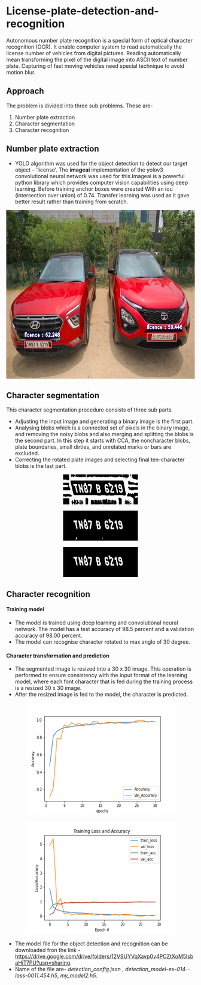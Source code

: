# License-plate-detection-and-recognition
Autonomous number plate recognition is a special form of optical character recognition (OCR).
It enable computer system to read automatically the license number of vehicles from digital pictures.
Reading automatically mean transforming the pixel of the digital  image into ASCII text of number plate.
Capturing of fast moving vehicles need special technique to avoid motion blur.


## Approach
The problem is divided into three sub problems. These are-
1. Number plate extraction 
2. Character segmentation 
3. Character recognition

## Number plate extraction
* YOLO algorithm was used for the object detection to detect our target object – ‘license’. The **imageai** implementation of the yolov3 convolutional neural network was used for this.Imageai is a powerful python library which provides computer vision capabilities using deep learning. Before training anchor boxes were created
With an iou (intersection over union) of 0.74. Transfer learning was used as it gave better result rather than training from scratch.

<p align="center">
  <img src="src/found.jpg" width=676 height=450>
</p>  

## Character segmentation
This character segmentation procedure consists of three sub parts.
* Adjusting the input image and generating a binary image is the first part.
* Analysing blobs which is a connected set of pixels in the binary image, and removing the noisy blobs and also merging and splitting the blobs is the second part. In this step it starts with CCA, the noncharacter blobs, plate boundaries, small dirties, and unrelated marks or bars are excluded.
* Correcting the rotated plate images and selecting final ten-character blobs is the last part.

<p align="center">
  <img src="src/thresh.jpg" width=200 height=80>
</p>

<p align="center">
  <img src="src/thresh2.jpg" width=200 height=80>
</p>

<p align="center">
  <img src="src/result.jpg" width=200 height=80>
</p>


## Character recognition
#### Training model
* The model is trained using deep learning and convolutional neural network. The model has a test accuracy of 98.5 percent and a validation accuracy of 98.00 percent.
* The model can recognise character rotated to max angle of 30 degree.
#### Character transformation and prediction
* The segmented image is resized into a 30 x 30 image. This operation is performed to ensure consistency with the input format of the learning model, where each font character that is fed during the training process is a resized 30 x 30 image. 
* After the resized image is fed to the model, the character is predicted.

<p align="center">
  <img src="src/my_model2.png" width=400 height=300>
</p>  
<p align="center">
  <img src="src/my_model2_acc_vs_val.png" width=400 height=300>
</p> 

+ The model file for the object detection and recognition can be downloaded fron the link - https://drive.google.com/drive/folders/12VSUYVqXavp0v4PCZtXoM5lsbaHiT7PU?usp=sharing. 
+ Name of the file are- *detection_config.json* , *detection_model-ex-014--loss-0011.454.h5*, *my_model2.h5*.






 





